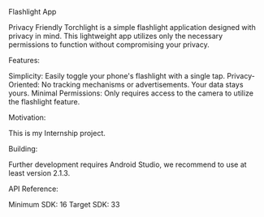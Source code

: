Flashlight App

Privacy Friendly Torchlight is a simple flashlight application designed with privacy in mind. This lightweight app utilizes only the necessary permissions to function without compromising your privacy.

Features:

Simplicity: Easily toggle your phone's flashlight with a single tap.
Privacy-Oriented: No tracking mechanisms or advertisements. Your data stays yours.
Minimal Permissions: Only requires access to the camera to utilize the flashlight feature.

Motivation:

This is my Internship project.

Building:

Further development requires Android Studio, we recommend to use at least version 2.1.3.

API Reference:

Minimum SDK: 16
Target SDK: 33
